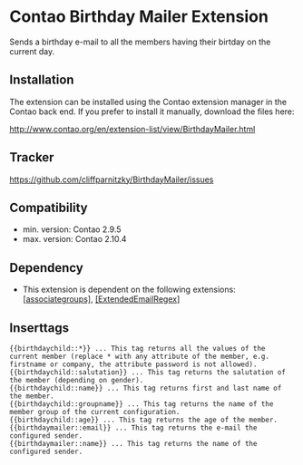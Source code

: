 Contao Birthday Mailer Extension
================================

Sends a birthday e-mail to all the members having their birtday on the current day.


Installation
------------

The extension can be installed using the Contao extension manager in the Contao
back end. If you prefer to install it manually, download the files here:

http://www.contao.org/en/extension-list/view/BirthdayMailer.html


Tracker
-------

https://github.com/cliffparnitzky/BirthdayMailer/issues


Compatibility
-------------

- min. version: Contao 2.9.5
- max. version: Contao 2.10.4


Dependency
----------

- This extension is dependent on the following extensions: [[associategroups]](http://contao.org/de/extension-list/view/associategroups.de.html), [[ExtendedEmailRegex]](http://contao.org/de/extension-list/view/ExtendedEmailRegex.de.html)


Inserttags
----------

    {{birthdaychild::*}} ... This tag returns all the values of the current member (replace * with any attribute of the member, e.g. firstname or company, the attribute password is not allowed).
    {{birthdaychild::salutation}} ... This tag returns the salutation of the member (depending on gender).
    {{birthdaychild::name}} ... This tag returns first and last name of the member.
    {{birthdaychild::groupname}} ... This tag returns the name of the member group of the current configuration.
    {{birthdaychild::age}} ... This tag returns the age of the member.
    {{birthdaymailer::email}} ... This tag returns the e-mail the configured sender.
    {{birthdaymailer::name}} ... This tag returns the name of the configured sender.